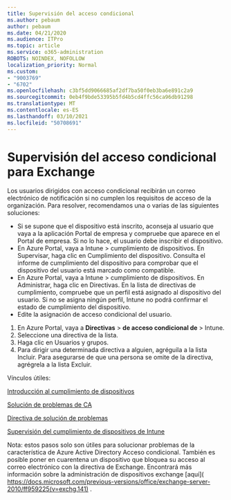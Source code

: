```yaml
---
title: Supervisión del acceso condicional
ms.author: pebaum
author: pebaum
ms.date: 04/21/2020
ms.audience: ITPro
ms.topic: article
ms.service: o365-administration
ROBOTS: NOINDEX, NOFOLLOW
localization_priority: Normal
ms.custom:
- "9003769"
- "6702"
ms.openlocfilehash: c3bf5dd9066685af2df7ba50f0eb3ba6e891c2a9
ms.sourcegitcommit: 0eb4f9bde53395b5fd4b5cd4ffc56ca96db91298
ms.translationtype: MT
ms.contentlocale: es-ES
ms.lasthandoff: 03/10/2021
ms.locfileid: "50708691"
---
```

# <a name="monitoring-conditional-access-for-exchange"></a>Supervisión del acceso condicional para Exchange

Los usuarios dirigidos con acceso condicional recibirán un correo electrónico de notificación si no cumplen los requisitos de acceso de la organización. Para resolver, recomendamos una o varias de las siguientes soluciones:

- Si se supone que el dispositivo está inscrito, aconseja al usuario que vaya a la aplicación Portal de empresa y compruebe que aparece en el Portal de empresa. Si no lo hace, el usuario debe inscribir el dispositivo.
- En Azure Portal, vaya a Intune > cumplimiento de dispositivos. En Supervisar, haga clic en Cumplimiento del dispositivo. Consulta el informe de cumplimiento del dispositivo para comprobar que el dispositivo del usuario está marcado como compatible.
- En Azure Portal, vaya a Intune > cumplimiento de dispositivos. En Administrar, haga clic en Directivas. En la lista de directivas de cumplimiento, compruebe que un perfil está asignado al dispositivo del usuario. Si no se asigna ningún perfil, Intune no podrá confirmar el estado de cumplimiento del dispositivo.
- Edite la asignación de acceso condicional del usuario.

1. En Azure Portal, vaya a **Directivas**  >  **de acceso condicional de**  >  Intune.
2. Seleccione una directiva de la lista.
3. Haga clic en Usuarios y grupos.
4. Para dirigir una determinada directiva a alguien, agréguila a la lista Incluir. Para asegurarse de que una persona se omite de la directiva, agrégrela a la lista Excluir.

Vínculos útiles:

[Introducción al cumplimiento de dispositivos](https://docs.microsoft.com/intune/device-compliance-get-started)

[Solución de problemas de CA](https://docs.microsoft.com/intune/troubleshoot-conditional-access)

[Directiva de solución de problemas](https://docs.microsoft.com/troubleshoot/mem/intune/troubleshoot-policies-in-microsoft-intune)

[Supervisión del cumplimiento de dispositivos de Intune](https://docs.microsoft.com/intune/compliance-policy-monitor)

Nota: estos pasos solo son útiles para solucionar problemas de la característica de Azure Active Directory Acceso condicional. También es posible poner en cuarentena un dispositivo que bloquea su acceso al correo electrónico con la directiva de Exchange. Encontrará más información sobre la administración de dispositivos exchange [aquí]( https://docs.microsoft.com/previous-versions/office/exchange-server-2010/ff959225(v=exchg.141) .
